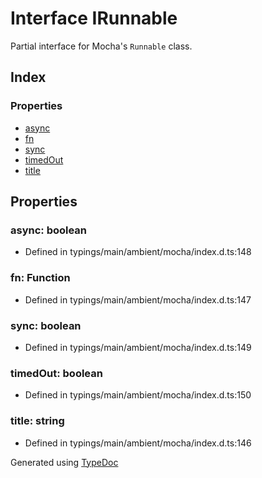# Interface IRunnable
Partial interface for Mocha's `Runnable` class.

## Index

### Properties
* [async](_typings_main_ambient_mocha_index_d_.mocha.irunnable.md#async)
* [fn](_typings_main_ambient_mocha_index_d_.mocha.irunnable.md#fn)
* [sync](_typings_main_ambient_mocha_index_d_.mocha.irunnable.md#sync)
* [timedOut](_typings_main_ambient_mocha_index_d_.mocha.irunnable.md#timedout)
* [title](_typings_main_ambient_mocha_index_d_.mocha.irunnable.md#title)

## Properties

### async: boolean

* Defined in typings/main/ambient/mocha/index.d.ts:148


### fn: Function

* Defined in typings/main/ambient/mocha/index.d.ts:147


### sync: boolean

* Defined in typings/main/ambient/mocha/index.d.ts:149


### timedOut: boolean

* Defined in typings/main/ambient/mocha/index.d.ts:150


### title: string

* Defined in typings/main/ambient/mocha/index.d.ts:146



Generated using [TypeDoc](http://typedoc.io)
